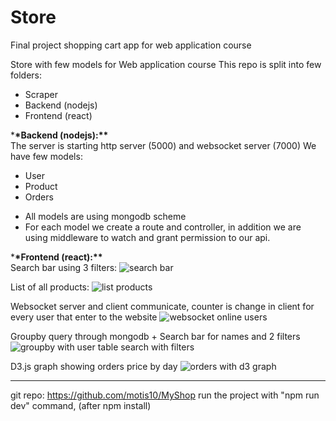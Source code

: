 # Store

Final project shopping cart app for web application course

Store with few models for Web application course
This repo is split into few folders:

- Scraper
- Backend (nodejs)
- Frontend (react)

\***\*Backend (nodejs):\*\***  
The server is starting http server (5000) and websocket server (7000)
We have few models:

- User
- Product
- Orders

* All models are using mongodb scheme
* For each model we create a route and controller, in addition we are using middleware to watch and grant permission to our api.

\***\*Frontend (react):\*\***  
Search bar using 3 filters:
![search bar](https://user-images.githubusercontent.com/2521330/115066105-b8d4da00-9ef7-11eb-90db-c07127ba05d4.png)

List of all products:
![list products](https://user-images.githubusercontent.com/2521330/115066100-b7a3ad00-9ef7-11eb-9a9f-854718e7faa0.png)

Websocket server and client communicate, counter is change in client for every user that enter to the website
![websocket online users](https://user-images.githubusercontent.com/2521330/115066098-b7a3ad00-9ef7-11eb-8b65-a91459beeebd.png)

Groupby query through mongodb + Search bar for names and 2 filters
![groupby with user table search with filters](https://user-images.githubusercontent.com/2521330/115066091-b6728000-9ef7-11eb-90e4-b1f8a2c24130.png)

D3.js graph showing orders price by day
![orders with d3 graph](https://user-images.githubusercontent.com/2521330/115066092-b70b1680-9ef7-11eb-9f3e-6bffb33851ab.png)

---

git repo:
https://github.com/motis10/MyShop
run the project with "npm run dev" command, (after npm install)
